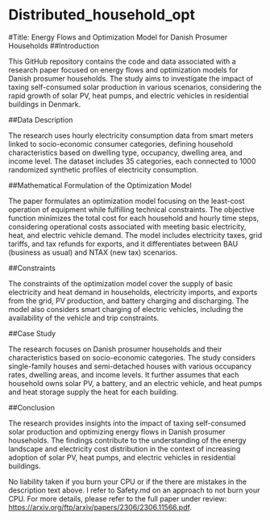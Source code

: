 # Distributed_household_opt

#Title: Energy Flows and Optimization Model for Danish Prosumer Households
##Introduction

This GitHub repository contains the code and data associated with a research paper focused on energy flows and optimization models for Danish prosumer households. The study aims to investigate the impact of taxing self-consumed solar production in various scenarios, considering the rapid growth of solar PV, heat pumps, and electric vehicles in residential buildings in Denmark.

##Data Description

The research uses hourly electricity consumption data from smart meters linked to socio-economic consumer categories, defining household characteristics based on dwelling type, occupancy, dwelling area, and income level. The dataset includes 35 categories, each connected to 1000 randomized synthetic profiles of electricity consumption.

##Mathematical Formulation of the Optimization Model

The paper formulates an optimization model focusing on the least-cost operation of equipment while fulfilling technical constraints. The objective function minimizes the total cost for each household and hourly time steps, considering operational costs associated with meeting basic electricity, heat, and electric vehicle demand. The model includes electricity taxes, grid tariffs, and tax refunds for exports, and it differentiates between BAU (business as usual) and NTAX (new tax) scenarios.

##Constraints

The constraints of the optimization model cover the supply of basic electricity and heat demand in households, electricity imports, and exports from the grid, PV production, and battery charging and discharging. The model also considers smart charging of electric vehicles, including the availability of the vehicle and trip constraints.

##Case Study

The research focuses on Danish prosumer households and their characteristics based on socio-economic categories. The study considers single-family houses and semi-detached houses with various occupancy rates, dwelling areas, and income levels. It further assumes that each household owns solar PV, a battery, and an electric vehicle, and heat pumps and heat storage supply the heat for each building.

##Conclusion

The research provides insights into the impact of taxing self-consumed solar production and optimizing energy flows in Danish prosumer households. The findings contribute to the understanding of the energy landscape and electricity cost distribution in the context of increasing adoption of solar PV, heat pumps, and electric vehicles in residential buildings.

No liability taken if you burn your CPU or if the there are mistakes in the description text above. I refer to Safety.md on an approach to not burn your CPU.
For more details, please refer to the full paper under review: https://arxiv.org/ftp/arxiv/papers/2306/2306.11566.pdf.

